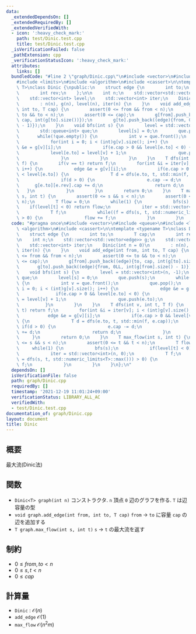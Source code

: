 ```yaml
---
data:
  _extendedDependsOn: []
  _extendedRequiredBy: []
  _extendedVerifiedWith:
  - icon: ':heavy_check_mark:'
    path: test/Dinic.test.cpp
    title: test/Dinic.test.cpp
  _isVerificationFailed: false
  _pathExtension: cpp
  _verificationStatusIcon: ':heavy_check_mark:'
  attributes:
    links: []
  bundledCode: "#line 2 \"graph/Dinic.cpp\"\n#include <vector>\n#include <queue>\n\
    #include <limits>\n#include <algorithm>\n#include <cassert>\n\ntemplate <typename\
    \ T>\nclass Dinic {\npublic:\n    struct edge {\n        int to;\n        T cap;\n\
    \        int rev;\n    };\n\n    int n;\n    std::vector<std::vector<edge>> g;\n\
    \    std::vector<int> level;\n    std::vector<int> iter;\n    Dinic(int n = 0)\n\
    \        : n(n), g(n), level(n), iter(n) {\n    }\n    void add_edge(int from,\
    \ int to, T cap) {\n        assert(0 <= from && from < n);\n        assert(0 <=\
    \ to && to < n);\n        assert(0 <= cap);\n        g[from].push_back((edge){to,\
    \ cap, int(g[to].size())});\n        g[to].push_back((edge){from, 0LL, int(g[from].size()\
    \ - 1)});\n    }\n    void bfs(int s) {\n        level = std::vector<int>(n, -1);\n\
    \        std::queue<int> que;\n        level[s] = 0;\n        que.push(s);\n \
    \       while(!que.empty()) {\n            int v = que.front();\n            que.pop();\n\
    \            for(int i = 0; i < (int)g[v].size(); i++) {\n                edge\
    \ &e = g[v][i];\n                if(e.cap > 0 && level[e.to] < 0) {\n        \
    \            level[e.to] = level[v] + 1;\n                    que.push(e.to);\n\
    \                }\n            }\n        }\n    }\n    T dfs(int v, int t, T\
    \ f) {\n        if(v == t) return f;\n        for(int &i = iter[v]; i < (int)g[v].size();\
    \ i++) {\n            edge &e = g[v][i];\n            if(e.cap > 0 && level[v]\
    \ < level[e.to]) {\n                T d = dfs(e.to, t, std::min(f, e.cap));\n\
    \                if(d > 0) {\n                    e.cap -= d;\n              \
    \      g[e.to][e.rev].cap += d;\n                    return d;\n             \
    \   }\n            }\n        }\n        return 0;\n    }\n    T max_flow(int\
    \ s, int t) {\n        assert(0 <= s && s < n);\n        assert(0 <= t && t <\
    \ n);\n        T flow = 0;\n        while(1) {\n            bfs(s);\n        \
    \    if(level[t] < 0) return flow;\n            iter = std::vector<int>(n, 0);\n\
    \            T f;\n            while((f = dfs(s, t, std::numeric_limits<T>::max()))\
    \ > 0) {\n                flow += f;\n            }\n        }\n    }\n};\n"
  code: "#pragma once\n#include <vector>\n#include <queue>\n#include <limits>\n#include\
    \ <algorithm>\n#include <cassert>\n\ntemplate <typename T>\nclass Dinic {\npublic:\n\
    \    struct edge {\n        int to;\n        T cap;\n        int rev;\n    };\n\
    \n    int n;\n    std::vector<std::vector<edge>> g;\n    std::vector<int> level;\n\
    \    std::vector<int> iter;\n    Dinic(int n = 0)\n        : n(n), g(n), level(n),\
    \ iter(n) {\n    }\n    void add_edge(int from, int to, T cap) {\n        assert(0\
    \ <= from && from < n);\n        assert(0 <= to && to < n);\n        assert(0\
    \ <= cap);\n        g[from].push_back((edge){to, cap, int(g[to].size())});\n \
    \       g[to].push_back((edge){from, 0LL, int(g[from].size() - 1)});\n    }\n\
    \    void bfs(int s) {\n        level = std::vector<int>(n, -1);\n        std::queue<int>\
    \ que;\n        level[s] = 0;\n        que.push(s);\n        while(!que.empty())\
    \ {\n            int v = que.front();\n            que.pop();\n            for(int\
    \ i = 0; i < (int)g[v].size(); i++) {\n                edge &e = g[v][i];\n  \
    \              if(e.cap > 0 && level[e.to] < 0) {\n                    level[e.to]\
    \ = level[v] + 1;\n                    que.push(e.to);\n                }\n  \
    \          }\n        }\n    }\n    T dfs(int v, int t, T f) {\n        if(v ==\
    \ t) return f;\n        for(int &i = iter[v]; i < (int)g[v].size(); i++) {\n \
    \           edge &e = g[v][i];\n            if(e.cap > 0 && level[v] < level[e.to])\
    \ {\n                T d = dfs(e.to, t, std::min(f, e.cap));\n               \
    \ if(d > 0) {\n                    e.cap -= d;\n                    g[e.to][e.rev].cap\
    \ += d;\n                    return d;\n                }\n            }\n   \
    \     }\n        return 0;\n    }\n    T max_flow(int s, int t) {\n        assert(0\
    \ <= s && s < n);\n        assert(0 <= t && t < n);\n        T flow = 0;\n   \
    \     while(1) {\n            bfs(s);\n            if(level[t] < 0) return flow;\n\
    \            iter = std::vector<int>(n, 0);\n            T f;\n            while((f\
    \ = dfs(s, t, std::numeric_limits<T>::max())) > 0) {\n                flow +=\
    \ f;\n            }\n        }\n    }\n};\n"
  dependsOn: []
  isVerificationFile: false
  path: graph/Dinic.cpp
  requiredBy: []
  timestamp: '2021-12-19 11:01:24+09:00'
  verificationStatus: LIBRARY_ALL_AC
  verifiedWith:
  - test/Dinic.test.cpp
documentation_of: graph/Dinic.cpp
layout: document
title: Dinic
---
```


## 概要
最大流(Dinic法)

## 関数
* `Dinic<T> graph(int n)` コンストラクタ. `n` 頂点 `0` 辺のグラフを作る. `T` は辺容量の型
* `void graph.add_edge(int from, int to, T cap)` `from` -> `to` に容量 `cap` の辺を追加する
* `T graph.max_flow(int s, int t)` `s` -> `t` の最大流を返す

## 制約
* $0 \leq from, to < n$
* $0 \leq s, t < n$
* $0 \leq cap$

## 計算量
* `Dinic` : $\mathcal{O}(n)$
* `add_edge` $\mathcal{O}(1)$
* `max_flow` $\mathcal{O}(n^{2}m)$
